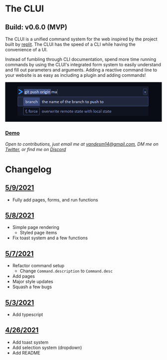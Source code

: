 # The CLUI
## Build: v0.6.0 (MVP)

The CLUI is a unified command system for the web inspired by the project built by [replit](https://docs.replit.com/misc/clui). The CLUI has the speed of a CLI while having the convenience of a UI.

Instead of fumbling through CLI documentation, spend more time running commands by using the CLUI's integrated form system to easily understand and fill out parameters and arguments. Adding a reactive command line to your website is as easy as including a plugin and adding commands!

![](clui-screenshot.png)

### [Demo](https://vandesm14.github.io/clui/)

*Open to contributions, just email me at vandesm14@gmail.com, DM me on [Twitter](https://twitter.com/vandesm14), or find me on [Discord](https://respdev.com/discord)*

# Changelog
## [5/9/2021](https://github.com/Vandesm14/clui/tree/40aba6e84cc6f4d10bd3f73beb0abd596c71ede1)
- Fully add pages, forms, and run functions

## [5/8/2021](https://github.com/Vandesm14/clui/tree/ce628ed1ce32745b73952360288bf7968c8378e2)
- Simple page rendering
  - Styled page items
- Fix toast system and a few functions

## [5/7/2021](https://github.com/Vandesm14/clui/tree/31dfb4c579b28d1c6bc329cb4c473c8efd885b7f)
- Refactor command setup
  - Change `Command.description` to `Command.desc`
- Add pages
- Major style updates
- Squash a few bugs

## [5/3/2021](https://github.com/Vandesm14/clui/tree/b057e41aaff590bbf7c9bee1ec3d8630244eed22)
- Add typescript

## [4/26/2021](https://github.com/Vandesm14/clui/tree/cca21da1247e30ac200bb9c6c7d237e754116ba4)
- Add toast system
- Add selection system (dropdown)
- Add README